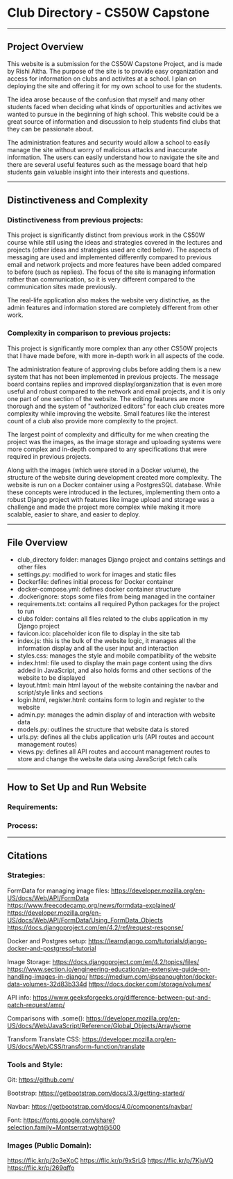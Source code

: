 # Club Directory - CS50W Capstone
---

## Project Overview
This website is a submission for the CS50W Capstone Project, and is made by Rishi Aitha. The purpose of the site is to provide easy organization and access for information on clubs and activites at a school. I plan on deploying the site and offering it for my own school to use for the students.

The idea arose because of the confusion that myself and many other students faced when deciding what kinds of opportunities and activites we wanted to pursue in the beginning of high school. This website could be a great source of information and discussion to help students find clubs that they can be passionate about.

The administration features and security would allow a school to easily manage the site without worry of malicious attacks and inaccurate information. The users can easily understand how to navigate the site and there are several useful features such as the message board that help students gain valuable insight into their interests and questions.

---
## Distinctiveness and Complexity
### Distinctiveness from previous projects:
This project is significantly distinct from previous work in the CS50W course while still using the ideas and strategies covered in the lectures and projects (other ideas and strategies used are cited below). The aspects of messaging are used and implemented differently compared to previous email and network projects and more features have been added compared to before (such as replies). The focus of the site is managing information rather than communication, so it is very different compared to the communication sites made previously.

The real-life application also makes the website very distinctive, as the admin features and information stored are completely different from other work.

### Complexity in comparison to previous projects:
This project is significantly more complex than any other CS50W projects that I have made before, with more in-depth work in all aspects of the code.

The administration feature of approving clubs before adding them is a new system that has not been implemented in previous projects. The message board contains replies and improved display/organization that is even more useful and robust compared to the network and email projects, and it is only one part of one section of the website. The editing features are more thorough and the system of "authorized editors" for each club creates more complexity while improving the website. Small features like the interest count of a club also provide more complexity to the project.

The largest point of complexity and difficulty for me when creating the project was the images, as the image storage and uploading systems were more complex and in-depth compared to any specifications that were required in previous projects.

Along with the images (which were stored in a Docker volume), the structure of the website during development created more complexity. The website is run on a Docker container using a PostgresSQL database. While these concepts were introduced in the lectures, implementing them onto a robust Django project with features like image upload and storage was a challenge and made the project more complex while making it more scalable, easier to share, and easier to deploy.

---
## File Overview
 - club_directory folder: manages Django project and contains settings and other files
 - settings.py: modified to work for images and static files
 - Dockerfile: defines initial process for Docker container
 - docker-compose.yml: defines docker container structure
 - .dockerignore: stops some files from being managed in the container
 - requirements.txt: contains all required Python packages for the project to run
 - clubs folder: contains all files related to the clubs application in my Django project
 - favicon.ico: placeholder icon file to display in the site tab
 - index.js: this is the bulk of the website logic, it manages all the information display and all the user input and interaction
 - styles.css: manages the style and mobile compatibility of the website
 - index.html: file used to display the main page content using the divs added in JavaScript, and also holds forms and other sections of the website to be displayed
 - layout.html: main html layout of the website containing the navbar and script/style links and sections
 - login.html, register.html: contains form to login and register to the website
 - admin.py: manages the admin display of and interaction with website data
 - models.py: outlines the structure that website data is stored
 - urls.py: defines all the clubs application urls (API routes and account management routes)
 - views.py: defines all API routes and account management routes to store and change the website data using JavaScript fetch calls
---
## How to Set Up and Run Website
### Requirements:
### Process:

---
## Citations
### Strategies:
FormData for managing image files:
https://developer.mozilla.org/en-US/docs/Web/API/FormData
https://www.freecodecamp.org/news/formdata-explained/
https://developer.mozilla.org/en-US/docs/Web/API/FormData/Using_FormData_Objects
https://docs.djangoproject.com/en/4.2/ref/request-response/

Docker and Postgres setup:
https://learndjango.com/tutorials/django-docker-and-postgresql-tutorial

Image Storage:
https://docs.djangoproject.com/en/4.2/topics/files/
https://www.section.io/engineering-education/an-extensive-guide-on-handling-images-in-django/
https://medium.com/@seanoughton/docker-data-volumes-32d83b334d
https://docs.docker.com/storage/volumes/

API info:
https://www.geeksforgeeks.org/difference-between-put-and-patch-request/amp/

Comparisons with .some():
https://developer.mozilla.org/en-US/docs/Web/JavaScript/Reference/Global_Objects/Array/some

Transform Translate CSS:
https://developer.mozilla.org/en-US/docs/Web/CSS/transform-function/translate

### Tools and Style:
Git:
https://github.com/

Bootstrap:
https://getbootstrap.com/docs/3.3/getting-started/

Navbar:
https://getbootstrap.com/docs/4.0/components/navbar/

Font:
https://fonts.google.com/share?selection.family=Montserrat:wght@500

### Images (Public Domain):
https://flic.kr/p/2o3eXpC
https://flic.kr/p/9xSrLG
https://flic.kr/p/7KjuVQ
https://flic.kr/p/269qffo